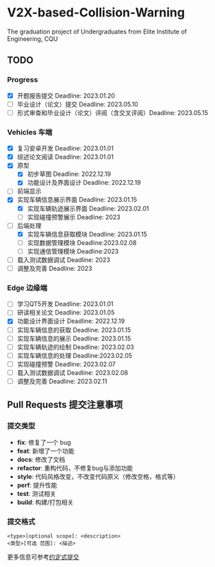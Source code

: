 # V2X-based-Collision-Warning
The graduation project of Undergraduates from Elite Institute of Engineering, CQU

## TODO

### Progress

- [x] 开题报告提交 Deadline: 2023.01.20  
- [ ] 毕业设计（论文）提交 Deadline: 2023.05.10  
- [ ] 形式审查和毕业设计（论文）评阅（含交叉评阅）Deadline: 2023.05.15  

### Vehicles 车端

- [x] 复习安卓开发  Deadline: 2023.01.01
- [x] 综述论文阅读  Deadline: 2023.01.01
- [x] 原型
    - [x] 初步草图  Deadline: 2022.12.19
    - [x] 功能设计及界面设计    Deadline: 2022.12.19
- [ ] 前端显示
- [x] 实现车辆信息展示界面  Deadline: 2023.01.15
    - [x] 实现车辆轨迹展示界面  Deadline: 2023.02.01
    - [ ] 实现碰撞预警展示  Deadline: 2023
- [ ] 后端处理
    - [x] 实现车辆信息获取模块  Deadline: 2023.01.15
    - [ ] 实现数据管理模块  Deadline:2023.02.08
    - [ ] 实现通信管理模块  Deadline:2023
- [ ] 载入测试数据调试  Deadline: 2023
- [ ] 调整及完善    Deadline: 2023

### Edge 边缘端

- [ ] 学习QT5开发 Deadline: 2023.01.01
- [ ] 研读相关论文 Deadline: 2023.01.05
- [x] 功能设计界面设计  Deadline: 2022.12.19
- [ ] 实现车辆信息的获取  Deadline: 2023.01.15
- [ ] 实现车辆信息的展示  Deadline: 2023.01.15
- [ ] 实现车辆轨迹的绘制  Deadline: 2023.02.03
- [ ] 实现车辆信息的处理  Deadline:2023.02.05
- [ ] 实现碰撞预警  Deadline: 2023.02.07
- [ ] 载入测试数据调试  Deadline: 2023.02.08
- [ ] 调整及完善    Deadline: 2023.02.11

## Pull Requests 提交注意事项

### 提交类型

- **fix**: 修复了一个 bug
- **feat**: 新增了一个功能
- **docs**: 修改了文档
- **refactor**: 重构代码，不修复bug与添加功能
- **style**: 代码风格改变，不改变代码原义（修改空格，格式等）
- **perf**: 提升性能
- **test**: 测试相关
- **build**: 构建/打包相关

### 提交格式

```Text
<type>[optional scope]: <description>      
<类型>[可选 范围]: <描述>
```

更多信息可参考[约定式提交](https://www.conventionalcommits.org/zh-hans/v1.0.0/)
